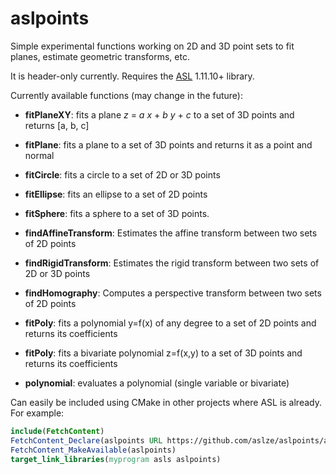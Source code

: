# aslpoints

Simple experimental functions working on 2D and 3D point sets to fit planes, estimate geometric transforms, etc.

It is header-only currently. Requires the [ASL](https://github.com/aslze/asl) 1.11.10+ library.


Currently available functions (may change in the future):

* **fitPlaneXY**: fits a plane _z_ = _a_ _x_ + _b_ _y_ + _c_ to a set of 3D points and returns [a, b, c]

* **fitPlane**: fits a plane to a set of 3D points and returns it as a point and normal

* **fitCircle**: fits a circle to a set of 2D or 3D points

* **fitEllipse**: fits an ellipse to a set of 2D points

* **fitSphere**: fits a sphere to a set of 3D points.

* **findAffineTransform**: Estimates the affine transform between two sets of 2D points

* **findRigidTransform**: Estimates the rigid transform between two sets of 2D or 3D points

* **findHomography**: Computes a perspective transform between two sets of 2D points

* **fitPoly**: fits a polynomial y=f(x) of any degree to a set of 2D points and returns its coefficients

* **fitPoly**: fits a bivariate polynomial z=f(x,y) to a set of 3D points and returns its coefficients

* **polynomial**: evaluates a polynomial (single variable or bivariate)

Can easily be included using CMake in other projects where ASL is already. For example:



```cmake
include(FetchContent)
FetchContent_Declare(aslpoints URL https://github.com/aslze/aslpoints/archive/1.4.0.zip)
FetchContent_MakeAvailable(aslpoints)
target_link_libraries(myprogram asls aslpoints)
```
